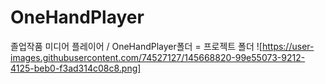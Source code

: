 # OneHandPlayer
졸업작품 미디어 플레이어 / OneHandPlayer폴더 = 프로젝트 폴더
![https://user-images.githubusercontent.com/74527127/145668820-99e55073-9212-4125-beb0-f3ad314c08c8.png]
